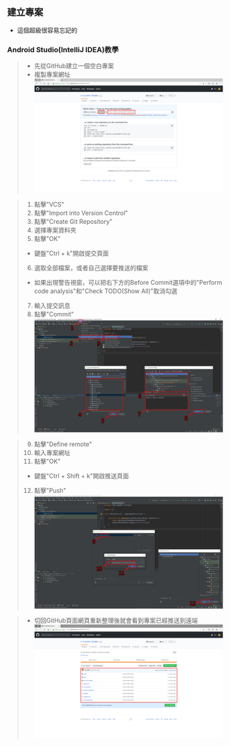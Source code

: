 ## 建立專案
* 這個超級很容易忘記的

### Android Studio(IntelliJ IDEA)教學
> * 先從GitHub建立一個空白專案
> * 複製專案網址
> ![git001](git001.png)

> 1. 點擊"VCS"
> 2. 點擊"Import into Version Control"
> 3. 點擊"Create Git Repository"
> 4. 選擇專案資料夾
> 5. 點擊"OK"
> * 鍵盤"Ctrl + k"開啟提交頁面
> 6. 選取全部檔案，或者自己選擇要推送的檔案
> * 如果出現警告視窗，可以把右下方的Before Commit選項中的"Perform code analysis"和"Check TODO(Show All)"取消勾選
> 7. 輸入提交訊息
> 8. 點擊"Commit"
> ![as002](as002.png)

> 9. 點擊"Define remote"
> 10. 輸入專案網址
> 11. 點擊"OK"
> * 鍵盤"Ctrl + Shift + k"開啟推送頁面
> 12. 點擊"Push"
> ![as003](as003.png)

> * 切回GitHub頁面網頁重新整理後就會看到專案已經推送到遠端
> ![git002](git002.png)
